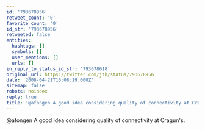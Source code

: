 ```yaml
---
id: '793678956'
retweet_count: '0'
favorite_count: '0'
id_str: '793678956'
retweeted: false
entities:
  hashtags: []
  symbols: []
  user_mentions: []
  urls: []
in_reply_to_status_id_str: '793678618'
original_url: https://twitter.com/jth/status/793678956
date: '2008-04-21T16:08:19.000Z'
sitemap: false
robots: noindex
reply: true
title: '@afongen A good idea considering quality of connectivity at Cragun''s.'
---
```


@afongen A good idea considering quality of connectivity at Cragun's.